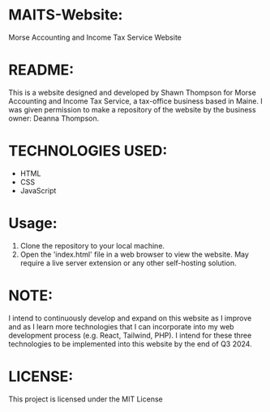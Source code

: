 # MAITS-Website:
Morse Accounting and Income Tax Service Website

# README:
This is a website designed and developed by Shawn Thompson for Morse Accounting and Income Tax Service, a tax-office business based in Maine. 
I was given permission to make a repository of the website by the business owner: Deanna Thompson.

# TECHNOLOGIES USED:
* HTML
* CSS
* JavaScript

# Usage:
1. Clone the repository to your local machine.
2. Open the 'index.html' file in a web browser to view the website. May require a live server extension or any other self-hosting solution.

# NOTE:
I intend to continuously develop and expand on this website as I improve and as I learn more technologies that I can incorporate into my web development process (e.g. React, Tailwind, PHP). I intend for these three technologies to be implemented into this website by the end of Q3 2024.

# LICENSE:
This project is licensed under the MIT License
